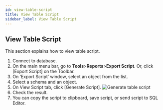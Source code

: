 ```yaml
---
id: view-table-script
title: View Table Script
sidebar_label: View Table Script
---
```


## View Table Script

This section explains how to view table script.

1. Connect to database.
2. On the main menu bar, go to **Tools**>**Reports**>**Export Script**. Or, click [Export Script] on the Toolbar. 
3. On ‘Export Script’ window, select an object from the list.
5. Select a schema and an object.
6. On View Script tab, click [Generate Script].
![Generate table script](https://s3.ap-northeast-2.amazonaws.com/sqlgate-manual-content/904B6FA1858E0DF00A9AA5A91ABF0482.jpg)
7. Check the result.
8. You can copy the script to clipboard, save script, or send script to SQL Editor.